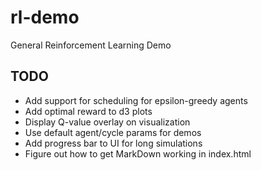 # rl-demo
General Reinforcement Learning Demo

## TODO
- Add support for scheduling for epsilon-greedy agents
- Add optimal reward to d3 plots
- Display Q-value overlay on visualization
- Use default agent/cycle params for demos
- Add progress bar to UI for long simulations
- Figure out how to get MarkDown working in index.html
